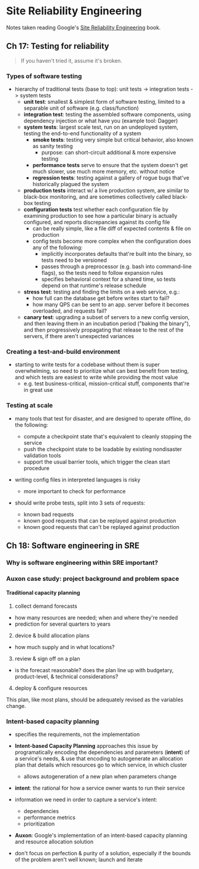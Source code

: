 # Site Reliability Engineering

Notes taken reading Google's [Site Reliability Engineering](https://landing.google.com/sre/) book.

## Ch 17: Testing for reliability

> If you haven't tried it, assume it's broken.

### Types of software testing

* hierarchy of traditional tests (base to top): unit tests -> integration tests -> system tests
  - __unit test__: smallest & simplest form of software testing, limited to a separable unit of software (e.g. class/function)
  - __integration test__: testing the assembled software components, using dependency injection or what have you (example tool: Dagger)
  - __system tests__: largest scale test, run on an undeployed system, testing the end-to-end functionality of a system
    + __smoke tests__: testing very simple but critical behavior, also known as sanity testing
      - purpose: can short-circuit additional & more expensive testing
    + __performance tests__ serve to ensure that the system doesn't get much slower, use much more memory, etc. without notice
    + __regression tests__: testing against a gallery of rogue bugs that've historically plagued the system
  - __production tests__ interact w/ a live production system, are similar to black-box monitoring, and are sometimes collectively called black-box testing
  - __configuration tests__ test whether each configuration file by examining production to see how a particular binary is actually configured, and reports discrepancies against its config file
    + can be really simple, like a file diff of expected contents & file on production
    + config tests become more complex when the configuration does any of the following:
      - implicitly incorporates defaults that're built into the binary, so tests need to be versioned
      - passes through a preprocessor (e.g. bash into command-line flags), so the tests need to follow expansion rules
      - specifies behavioral context for a shared time, so tests depend on that runtime's release schedule
  - __stress test__: testing and finding the limits on a web service, e.g.:
    + how full can the database get before writes start to fail?
    + how many QPS can be sent to an app. server before it becomes overloaded, and requests fail? 
  - __canary test__: upgrading a subset of servers to a new config version, and then leaving them in an incubation period ("baking the binary"), and then progressively propagating that release to the rest of the servers, if there aren't unexpected variances

### Creating a test-and-build environment

* starting to write tests for a codebase without them is super overwhelming, so need to prioritize what can best benefit from testing, and which tests are easiest to write while providing the most value
  - e.g. test business-critical, mission-critical stuff, components that're in great use

### Testing at scale

* many tools that test for disaster, and are designed to operate offline, do the following:
  - compute a checkpoint state that's equivalent to cleanly stopping the service
  - push the checkpoint state to be loadable by existing nondisaster validation tools
  - support the usual barrier tools, which trigger the clean start procedure

* writing config files in interpreted languages is risky
  - more important to check for performance

* should write probe tests, split into 3 sets of requests:
  - known bad requests
  - known good requests that can be replayed against production
  - known good requests that can't be replayed against production

## Ch 18: Software engineering in SRE

### Why is software engineering within SRE important?

### Auxon case study: project background and problem space

#### Traditional capacity planning

1. collect demand forecasts
  - how many resources are needed; when and where they're needed
  - prediction for several quarters to years
2. device & build allocation plans
  - how much supply and in what locations?
3. review & sign off on a plan
  - is the forecast reasonable? does the plan line up with budgetary, product-level, & technical considerations?
4. deploy & configure resources

This plan, like most plans, should be adequately revised as the variables change.

### Intent-based capacity planning

* specifies the requirements, not the implementation

* __Intent-based Capacity Planning__ approaches this issue by programatically encoding the dependencies and parameters (__intent__) of a service's needs, & use that encoding to autogenerate an allocation plan that details which resources go to which service, in which cluster
  - allows autogeneration of a new plan when parameters change

* __intent__: the rational for how a service owner wants to run their service

* information we need in order to capture a service's intent:
  - dependencies
  - performance metrics
  - prioritization

* __Auxon__: Google's implementation of an intent-based capacity planning and resource allocation solution

* don't focus on perfection & purity of a solution, especially if the bounds of the problem aren't well known; launch and iterate
